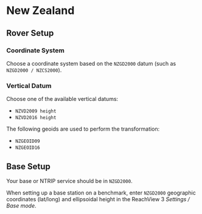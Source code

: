# New Zealand

## Rover Setup

### Coordinate System

Choose a coordinate system based on the `NZGD2000` datum (such as `NZGD2000 / NZCS2000`).

### Vertical Datum

Choose one of the available vertical datums:

* `NZVD2009 height`
* `NZVD2016 height`

The following geoids are used to perform the transformation:

* `NZGEOID09`
* `NZGEOID16`

## Base Setup

Your base or NTRIP service should be in `NZGD2000`.

When setting up a base station on a benchmark, enter `NZGD2000` geographic coordinates (lat/long) and ellipsoidal height in the ReachView 3 *Settings / Base mode*.

